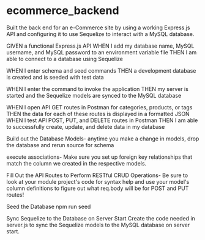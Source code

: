# ecommerce_backend
Built the back end for an e-Commerce site by using a working Express.js API and configuring it to use Sequelize to interact with a MySQL database.

GIVEN a functional Express.js API
WHEN I add my database name, MySQL username, and MySQL password to an environment variable file
THEN I am able to connect to a database using Sequelize

WHEN I enter schema and seed commands
THEN a development database is created and is seeded with test data

WHEN I enter the command to invoke the application
THEN my server is started and the Sequelize models are synced to the MySQL database

WHEN I open API GET routes in Postman for categories, products, or tags
THEN the data for each of these routes is displayed in a formatted JSON
WHEN I test API POST, PUT, and DELETE routes in Postman
THEN I am able to successfully create, update, and delete data in my database

Build out the Database Models- anytime you make a change in models, drop the database and rerun source for schema

execute associations- Make sure you set up foreign key relationships that match the column we created in the respective models.

Fill Out the API Routes to Perform RESTful CRUD Operations- Be sure to look at your module project's code for syntax help and use your model's column definitions to figure out what req.body will be for POST and PUT routes!

Seed the Database
npm run seed

Sync Sequelize to the Database on Server Start
Create the code needed in server.js to sync the Sequelize models to the MySQL database on server start.
